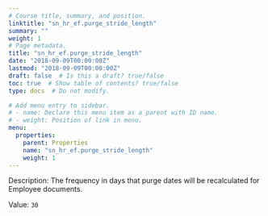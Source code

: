 ```yaml
---
# Course title, summary, and position.
linktitle: "sn_hr_ef.purge_stride_length"
summary: ""
weight: 1
# Page metadata.
title: "sn_hr_ef.purge_stride_length"
date: "2018-09-09T00:00:00Z"
lastmod: "2018-09-09T00:00:00Z"
draft: false  # Is this a draft? true/false
toc: true  # Show table of contents? true/false
type: docs  # Do not modify.

# Add menu entry to sidebar.
# - name: Declare this menu item as a parent with ID name.
# - weight: Position of link in menu.
menu:
  properties:
    parent: Properties
    name: "sn_hr_ef.purge_stride_length"
    weight: 1
---
```


Description: The frequency in days that purge dates will be recalculated for Employee documents.


Value: `30`